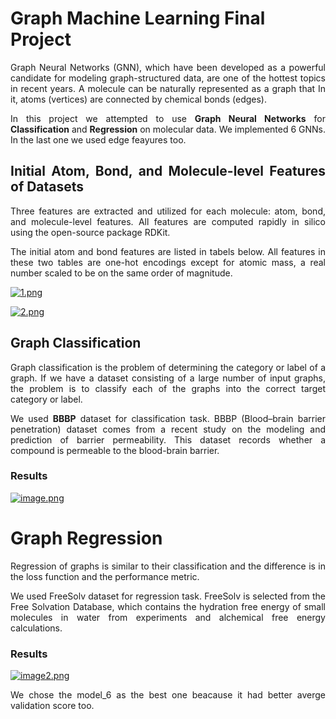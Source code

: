 # Graph Machine Learning Final Project

<div align="justify">
  
Graph Neural Networks (GNN), which have been developed as a powerful candidate for modeling graph-structured data, are one of the hottest topics in recent years. A molecule can be naturally represented as a graph that In it, atoms (vertices) are connected by chemical bonds (edges).

In this project we attempted to use **Graph Neural Networks** for **Classification** and **Regression** on molecular data. We implemented 6 GNNs. In the last one we used edge feayures too. 

## Initial Atom, Bond, and Molecule-level Features of Datasets

Three features are extracted and utilized for each molecule: atom, bond, and molecule-level features. All features are computed rapidly in silico using the open-source package RDKit.

The initial atom and bond features are listed in tabels below. All features in these two tables are one-hot encodings except for atomic mass, a real number scaled to be on the same order of magnitude.

[![1.png](https://i.postimg.cc/gr9pRVf1/1.png)](https://postimg.cc/GTj6ny3j)

[![2.png](https://i.postimg.cc/Wz18nxPk/2.png)](https://postimg.cc/CB9bMP5h)


## Graph Classification

Graph classification is the problem of determining the category or label of a graph. If we have a dataset consisting of a large number of input graphs, the problem is to classify each of the graphs into the correct target category or label. 

We used **BBBP** dataset for classification task. BBBP (Blood–brain barrier penetration) dataset comes from a recent study on the modeling and prediction of barrier permeability. This dataset records whether a compound is permeable to the blood-brain barrier.

### Results

[![image.png](https://i.postimg.cc/02SBWMM5/image.png)](https://postimg.cc/RNMdq0L2)

# Graph Regression

Regression of graphs is similar to their classification and the difference is in the loss function and the performance metric. 

We used FreeSolv dataset for regression task. FreeSolv is selected from the Free Solvation Database, which contains the hydration free energy of small
molecules in water from experiments and alchemical free energy calculations.

### Results

[![image2.png](https://i.postimg.cc/vTRQ5THN/image.png)](https://postimg.cc/tZ5QjX63)

We chose the model_6 as the best one beacause it had better averge validation score too.

